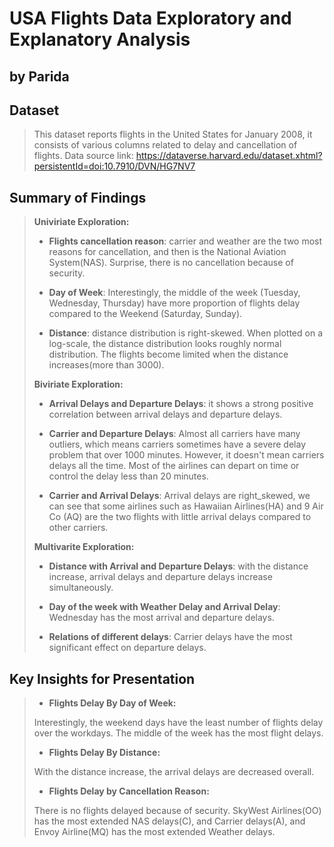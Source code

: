 # USA Flights Data Exploratory and Explanatory Analysis
## by Parida

## Dataset
>
> This dataset reports flights in the United States for January 2008, it consists of various columns related to delay and cancellation of flights. Data source link: https://dataverse.harvard.edu/dataset.xhtml?persistentId=doi:10.7910/DVN/HG7NV7

## Summary of Findings
>
> **Univiriate Exploration:**
>
> - **Flights cancellation reason**: carrier and weather are the two most reasons for cancellation, and then is the National Aviation System(NAS). Surprise, there is no cancellation because of security.
>
> - **Day of Week**: Interestingly, the middle of the week (Tuesday, Wednesday, Thursday) have more proportion of flights delay compared to the Weekend (Saturday, Sunday).
>
> - **Distance**: distance distribution is right-skewed. When plotted on a log-scale, the distance distribution looks roughly normal distribution. The flights become limited when the distance increases(more than 3000).
> 
> **Biviriate Exploration:**
>
> - **Arrival Delays and Departure Delays**: it shows a strong positive correlation between arrival delays and departure delays.
>
> - **Carrier and Departure Delays**: Almost all carriers have many outliers, which means carriers sometimes have a severe delay problem that over 1000 minutes. However, it doesn't mean carriers delays all the time. Most of the airlines can depart on time or control the delay less than 20 minutes.
>
> - **Carrier and Arrival Delays**: Arrival delays are right_skewed, we can see that some airlines such as Hawaiian Airlines(HA) and 9 Air Co (AQ) are the two flights with little arrival delays compared to other carriers.
>
> **Multivarite Exploration:**
>
> - **Distance with Arrival and Departure Delays**: with the distance increase, arrival delays and departure delays increase simultaneously.
>
> - **Day of the week with Weather Delay and Arrival Delay**: Wednesday has the most arrival and departure delays. 
>
> - **Relations of different delays**: Carrier delays have the most significant effect on departure delays. 

## Key Insights for Presentation
>
> - **Flights Delay By Day of Week:**
>
> Interestingly, the weekend days have the least number of flights delay over the workdays. The middle of the week has the most flight delays.
> 
> - **Flights Delay By Distance:**
>
> With the distance increase, the arrival delays are decreased overall.
>
> - **Flights Delay by Cancellation Reason:**
>
> There is no flights delayed because of security. SkyWest Airlines(OO) has the most extended NAS delays(C), and Carrier delays(A), and Envoy Airline(MQ) has the most extended Weather delays.
